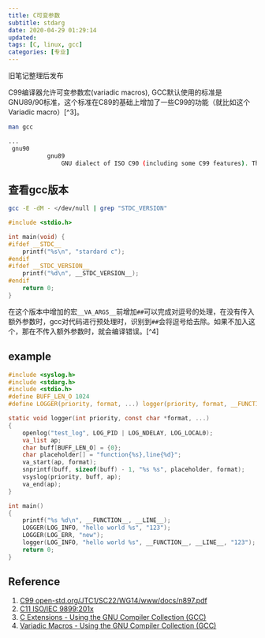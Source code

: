 ```yaml
---
title: C可变参数
subtitle: stdarg
date: 2020-04-29 01:29:14
updated:
tags: [C, linux, gcc]
categories: [专业]
---
```


旧笔记整理后发布

<!--more-->

C99编译器允许可变参数宏(variadic macros), GCC默认使用的标准是GNU89/90标准，这个标准在C89的基础上增加了一些C99的功能（就比如这个Variadic macro）[^3]。

``` bash
man gcc

...
 gnu90
           gnu89
               GNU dialect of ISO C90 (including some C99 features). This is the default for C code.
```

## 查看gcc版本
``` bash
gcc -E -dM - </dev/null | grep "STDC_VERSION"
```

``` c
#include <stdio.h>

int main(void) {
#ifdef __STDC__
	printf("%s\n", "stardard c");
#endif
#ifdef __STDC_VERSION__
	printf("%d\n", __STDC_VERSION__);
#endif
	return 0;
}
```


在这个版本中增加的宏`__VA_ARGS__`前增加`##`可以完成对逗号的处理，在没有传入额外参数时，gcc对代码进行预处理时，识别到`##`会将逗号给去除。如果不加入这个，那在不传入额外参数时，就会编译错误。[^4]

## example
``` c
#include <syslog.h>
#include <stdarg.h>
#include <stdio.h>
#define BUFF_LEN_O 1024
#define LOGGER(priority, format, ...) logger(priority, format, __FUNCTION__, __LINE__, ##__VA_ARGS__)

static void logger(int priority, const char *format, ...)
{
	openlog("test_log", LOG_PID | LOG_NDELAY, LOG_LOCAL0);
	va_list ap;
	char buff[BUFF_LEN_O] = {0};
	char placeholder[] = "function{%s},line{%d}";
	va_start(ap, format);
	snprintf(buff, sizeof(buff) - 1, "%s %s", placeholder, format);
	vsyslog(priority, buff, ap);
	va_end(ap);
}

int main()
{
	printf("%s %d\n", __FUNCTION__, __LINE__);
	LOGGER(LOG_INFO, "hello world %s", "123");
	LOGGER(LOG_ERR, "new");
	logger(LOG_INFO, "hello world %s", __FUNCTION__, __LINE__, "123");
	return 0;
}
```

## Reference
1. [C99 open\-std\.org/JTC1/SC22/WG14/www/docs/n897\.pdf](http://open-std.org/JTC1/SC22/WG14/www/docs/n897.pdf)
2. [C11 ISO/IEC 9899:201x](http://open-std.org/JTC1/SC22/WG14/www/docs/n1570.pdf)
3. [C Extensions \- Using the GNU Compiler Collection \(GCC\)](https://gcc.gnu.org/onlinedocs/gcc-4.8.5/gcc/C-Extensions.html#C-Extensions)
4. [Variadic Macros \- Using the GNU Compiler Collection \(GCC\)](https://gcc.gnu.org/onlinedocs/gcc-4.8.5/gcc/Variadic-Macros.html#Variadic-Macros)
